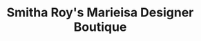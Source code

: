 ---
title: "Smitha Roy's Marieisa Designer Boutique"
url: /choondy/smitha-roys-marieisa-designer-boutique/
shop: clothes
---